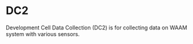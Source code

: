 # DC2
Development Cell Data Collection (DC2) is for collecting data on WAAM system with various sensors.
